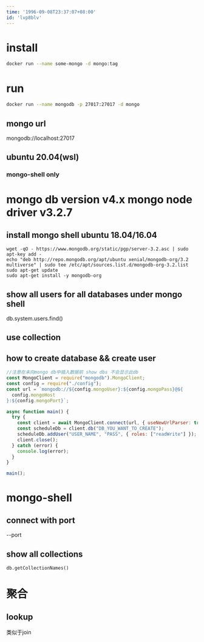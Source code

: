```yaml
---
time: '1996-09-08T23:37:07+08:00'
id: 'lvp8blv'
---
```

# install
```sh
docker run --name some-mongo -d mongo:tag
```
# run
```sh
docker run --name mongodb -p 27017:27017 -d mongo
```
## mongo url
mongodb://localhost:27017
## ubuntu 20.04(wsl)
### mongo-shell only

# mongo db version v4.x mongo node driver v3.2.7
## install mongo shell ubuntu 18.04/16.04
```
wget -qO - https://www.mongodb.org/static/pgp/server-3.2.asc | sudo apt-key add -
echo "deb http://repo.mongodb.org/apt/ubuntu xenial/mongodb-org/3.2 multiverse" | sudo tee /etc/apt/sources.list.d/mongodb-org-3.2.list
sudo apt-get update
sudo apt-get install -y mongodb-org
```
## show all users for all databases under mongo shell
db.system.users.find()
## use collection

## how to create database && create user 
```js
//注意在未向mongo db中插入数据前 show dbs 不会显示此db
const MongoClient = require("mongodb").MongoClient;
const config = require("./config");
const url = `mongodb://${config.mongoUser}:${config.mongoPass}@${
  config.mongoHost
}:${config.mongoPort}`;

async function main() {
  try {
    const client = await MongoClient.connect(url, { useNewUrlParser: true });
    const scheduleDb = client.db("DB_YOU_WANT_TO_CREATE");
    scheduleDb.addUser("USER_NAME", "PASS", { roles: ["readWrite"] });
    client.close();
  } catch (error) {
    console.log(error);
  }
}

main();

```
# mongo-shell
## connect with port
--port
## show all collections
```
db.getCollectionNames()
```


# 聚合
## lookup
类似于join
